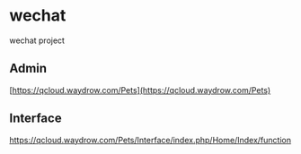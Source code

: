 # wechat
wechat project

## Admin
[https://qcloud.waydrow.com/Pets](https://qcloud.waydrow.com/Pets)

## Interface
https://qcloud.waydrow.com/Pets/Interface/index.php/Home/Index/function
